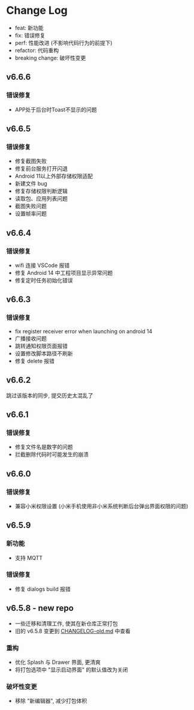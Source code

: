 # Change Log

- feat: 新功能
- fix: 错误修复
- perf: 性能改进 (不影响代码行为的前提下)
- refactor: 代码重构
- breaking change: 破坏性变更

## v6.6.6

### 错误修复

- APP处于后台时Toast不显示的问题

## v6.6.5

### 错误修复

- 修复截图失败
- 修复前台服务打开闪退
- Android 11以上外部存储权限适配
- 新建文件 bug
- 修复存储权限判断逻辑
- 读取包、应用列表问题
- 截图失败问题
- 设置帧率问题 

## v6.6.4

### 错误修复

- wifi 连接 VSCode 报错
- 修复 Android 14 中工程项目显示异常问题
- 修复定时任务初始化错误

## v6.6.3

### 错误修复

- fix register receiver error when launching on android 14
- 广播接收问题
- 跳转通知权限页面报错
- 设置修改脚本路径不刷新
- 修复 delete 报错

## v6.6.2

跳过该版本的同步, 提交历史太混乱了

## v6.6.1

### 错误修复

- 修复文件名是数字的问题  
- 拦截删除代码时可能发生的崩溃

## v6.6.0

### 错误修复

- 兼容小米权限设置 (小米手机使用非小米系统判断后台弹出界面权限的问题)

## v6.5.9

### 新功能

- 支持 MQTT

### 错误修复

- 修复 dialogs build 报错

## v6.5.8 - new repo

- 一些迁移和清理工作, 使其在新仓库正常打包
- 旧的 v6.5.8 变更到 [CHANGELOG-old.md](CHANGELOG-old.md) 中查看

### 重构

- 优化 Splash 与 Drawer 界面, 更清爽
- 将打包选项中 "显示启动界面" 的默认值改为关闭

### 破坏性变更
- 移除 "新编辑器", 减少打包体积